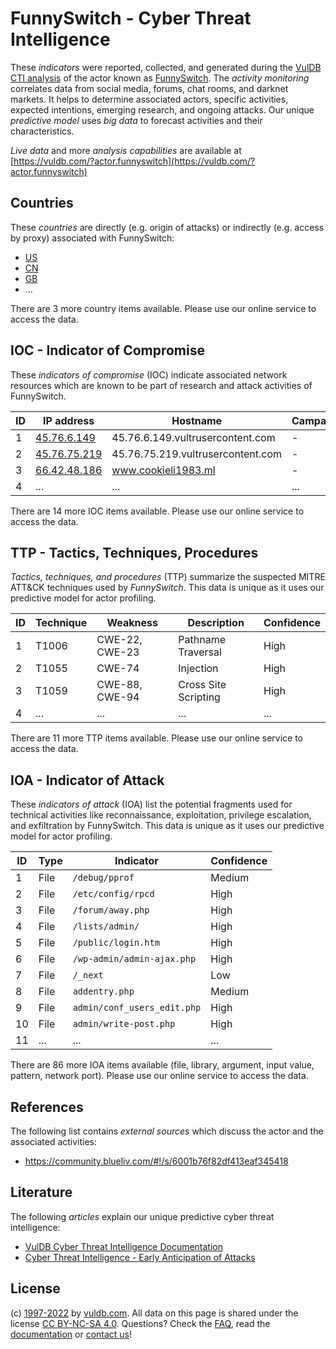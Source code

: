 # FunnySwitch - Cyber Threat Intelligence

These _indicators_ were reported, collected, and generated during the [VulDB CTI analysis](https://vuldb.com/?kb.cti) of the actor known as [FunnySwitch](https://vuldb.com/?actor.funnyswitch). The _activity monitoring_ correlates data from social media, forums, chat rooms, and darknet markets. It helps to determine associated actors, specific activities, expected intentions, emerging research, and ongoing attacks. Our unique _predictive model_ uses _big data_ to forecast activities and their characteristics.

_Live data_ and more _analysis capabilities_ are available at [https://vuldb.com/?actor.funnyswitch](https://vuldb.com/?actor.funnyswitch)

## Countries

These _countries_ are directly (e.g. origin of attacks) or indirectly (e.g. access by proxy) associated with FunnySwitch:

* [US](https://vuldb.com/?country.us)
* [CN](https://vuldb.com/?country.cn)
* [GB](https://vuldb.com/?country.gb)
* ...

There are 3 more country items available. Please use our online service to access the data.

## IOC - Indicator of Compromise

These _indicators of compromise_ (IOC) indicate associated network resources which are known to be part of research and attack activities of FunnySwitch.

ID | IP address | Hostname | Campaign | Confidence
-- | ---------- | -------- | -------- | ----------
1 | [45.76.6.149](https://vuldb.com/?ip.45.76.6.149) | 45.76.6.149.vultrusercontent.com | - | High
2 | [45.76.75.219](https://vuldb.com/?ip.45.76.75.219) | 45.76.75.219.vultrusercontent.com | - | High
3 | [66.42.48.186](https://vuldb.com/?ip.66.42.48.186) | www.cookieli1983.ml | - | High
4 | ... | ... | ... | ...

There are 14 more IOC items available. Please use our online service to access the data.

## TTP - Tactics, Techniques, Procedures

_Tactics, techniques, and procedures_ (TTP) summarize the suspected MITRE ATT&CK techniques used by _FunnySwitch_. This data is unique as it uses our predictive model for actor profiling.

ID | Technique | Weakness | Description | Confidence
-- | --------- | -------- | ----------- | ----------
1 | T1006 | CWE-22, CWE-23 | Pathname Traversal | High
2 | T1055 | CWE-74 | Injection | High
3 | T1059 | CWE-88, CWE-94 | Cross Site Scripting | High
4 | ... | ... | ... | ...

There are 11 more TTP items available. Please use our online service to access the data.

## IOA - Indicator of Attack

These _indicators of attack_ (IOA) list the potential fragments used for technical activities like reconnaissance, exploitation, privilege escalation, and exfiltration by FunnySwitch. This data is unique as it uses our predictive model for actor profiling.

ID | Type | Indicator | Confidence
-- | ---- | --------- | ----------
1 | File | `/debug/pprof` | Medium
2 | File | `/etc/config/rpcd` | High
3 | File | `/forum/away.php` | High
4 | File | `/lists/admin/` | High
5 | File | `/public/login.htm` | High
6 | File | `/wp-admin/admin-ajax.php` | High
7 | File | `/_next` | Low
8 | File | `addentry.php` | Medium
9 | File | `admin/conf_users_edit.php` | High
10 | File | `admin/write-post.php` | High
11 | ... | ... | ...

There are 86 more IOA items available (file, library, argument, input value, pattern, network port). Please use our online service to access the data.

## References

The following list contains _external sources_ which discuss the actor and the associated activities:

* https://community.blueliv.com/#!/s/6001b76f82df413eaf345418

## Literature

The following _articles_ explain our unique predictive cyber threat intelligence:

* [VulDB Cyber Threat Intelligence Documentation](https://vuldb.com/?kb.cti)
* [Cyber Threat Intelligence - Early Anticipation of Attacks](https://www.scip.ch/en/?labs.20201022)

## License

(c) [1997-2022](https://vuldb.com/?kb.changelog) by [vuldb.com](https://vuldb.com/?kb.about). All data on this page is shared under the license [CC BY-NC-SA 4.0](https://creativecommons.org/licenses/by-nc-sa/4.0/). Questions? Check the [FAQ](https://vuldb.com/?kb.faq), read the [documentation](https://vuldb.com/?kb) or [contact us](https://vuldb.com/?contact)!
